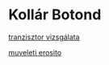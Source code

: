 # Kollár Botond

[tranzisztor vizsgálata](https://boti150.github.io/jegyzokonyv/tranziszmer)

[muveleti erosito]()
